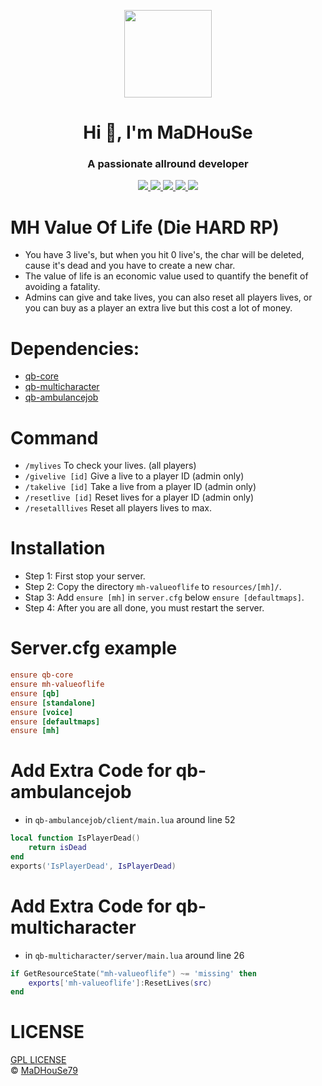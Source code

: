 <p align="center">
    <img width="140" src="https://icons.iconarchive.com/icons/iconarchive/red-orb-alphabet/128/Letter-M-icon.png" />  
    <h1 align="center">Hi 👋, I'm MaDHouSe</h1>
    <h3 align="center">A passionate allround developer </h3>    
</p>

<p align="center">
  <a href="https://github.com/MaDHouSe79/mh-valueoflife/issues">
    <img src="https://img.shields.io/github/issues/MaDHouSe79/mh-valueoflife"/> 
  </a>
  <a href="https://github.com/MaDHouSe79/mh-valueoflife/watchers">
    <img src="https://img.shields.io/github/watchers/MaDHouSe79/mh-valueoflife"/> 
  </a> 
  <a href="https://github.com/MaDHouSe79/mh-valueoflife/network/members">
    <img src="https://img.shields.io/github/forks/MaDHouSe79/mh-valueoflife"/> 
  </a>  
  <a href="https://github.com/MaDHouSe79/mh-valueoflife/stargazers">
    <img src="https://img.shields.io/github/stars/MaDHouSe79/mh-valueoflife?color=white"/> 
  </a>
  <a href="https://github.com/MaDHouSe79/mh-valueoflife/blob/main/LICENSE">
    <img src="https://img.shields.io/github/license/MaDHouSe79/mh-valueoflife?color=black"/> 
  </a>      
</p>

# MH Value Of Life (Die HARD RP)
- You have 3 live's, but when you hit 0 live's, the char will be deleted, cause it's dead and you have to create a new char.
- The value of life is an economic value used to quantify the benefit of avoiding a fatality.
- Admins can give and take lives, you can also reset all players lives, or you can buy as a player an extra live but this cost a lot of money.

# Dependencies:
- [qb-core](https://github.com/qbcore-framework/qb-core)
- [qb-multicharacter](https://github.com/qbcore-framework/qb-multicharacter)
- [qb-ambulancejob](https://github.com/qbcore-framework/qb-ambulancejob)

# Command
- `/mylives` To check your lives. (all players)
- `/givelive [id]` Give a live to a player ID (admin only)
- `/takelive [id]` Take a live from a player ID (admin only)
- `/resetlive [id]` Reset lives for a player ID (admin only)
- `/resetalllives` Reset all players lives to max.

# Installation
- Step 1: First stop your server.
- Step 2: Copy the directory `mh-valueoflife` to `resources/[mh]/`.
- Stap 3: Add `ensure [mh]` in `server.cfg` below `ensure [defaultmaps]`.
- Step 4: After you are all done, you must restart the server.

# Server.cfg example
```conf
ensure qb-core
ensure mh-valueoflife
ensure [qb]
ensure [standalone]
ensure [voice]
ensure [defaultmaps]
ensure [mh]
```

# Add Extra Code for qb-ambulancejob
- in `qb-ambulancejob/client/main.lua` around line 52
```lua
local function IsPlayerDead()
    return isDead
end
exports('IsPlayerDead', IsPlayerDead)
```

# Add Extra Code for qb-multicharacter
- in `qb-multicharacter/server/main.lua` around line 26
```lua
if GetResourceState("mh-valueoflife") ~= 'missing' then
    exports['mh-valueoflife']:ResetLives(src)
end
```

# LICENSE
[GPL LICENSE](./LICENSE)<br />
&copy; [MaDHouSe79](https://www.youtube.com/@MaDHouSe79)

